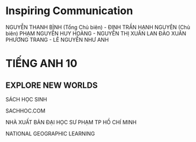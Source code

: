 # Inspiring Communication

NGUYỄN THANH BÌNH (Tổng Chủ biên) - ĐINH TRẦN HẠNH NGUYÊN (Chủ biên)
PHẠM NGUYỄN HUY HOÀNG - NGUYỄN THỊ XUÂN LAN
ĐÀO XUÂN PHƯƠNG TRANG - LÊ NGUYỄN NHƯ ANH

# TIẾNG ANH 10

## EXPLORE NEW WORLDS

SÁCH HỌC SINH

SACHHOC.COM

NHÀ XUẤT BẢN
ĐẠI HỌC SƯ PHẠM TP HỒ CHÍ MINH

NATIONAL
GEOGRAPHIC
LEARNING